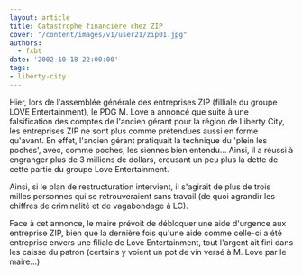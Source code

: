 ```yaml
---
layout: article
title: Catastrophe financière chez ZIP
cover: "/content/images/v1/user21/zip01.jpg"
authors:
  - fxbt
date: '2002-10-18 22:00:00'
tags:
- liberty-city
---
```


Hier, lors de l'assemblée générale des entreprises ZIP (filliale du groupe LOVE Entertainment), le PDG M. Love a annoncé que suite à une falsification des comptes de l'ancien gérant pour la région de Liberty City, les entreprises ZIP ne sont plus comme prétendues aussi en forme qu'avant. En effet, l'ancien gérant pratiquait la technique du 'plein les poches', avec, comme poches, les siennes bien entendu... Ainsi, il a réussi à engranger plus de 3 millions de dollars, creusant un peu plus la dette de cette partie du groupe Love Entertainment.

Ainsi, si le plan de restructuration intervient, il s'agirait de plus de trois milles personnes qui se retrouveraient sans travail (de quoi agrandir les chiffres de criminalité et de vagabondage à LC).

Face à cet annonce, le maire prévoit de débloquer une aide d'urgence aux entreprise ZIP, bien que la dernière fois qu'une aide comme celle-ci a été entreprise envers une filiale de Love Entertainment, tout l'argent ait fini dans les caisse du patron (certains y voient un pot de vin versé à M. Love par le maire...)